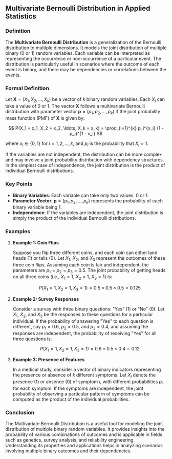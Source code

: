 ## Multivariate Bernoulli Distribution in Applied Statistics

### Definition

The **Multivariate Bernoulli Distribution** is a generalization of the Bernoulli distribution to multiple dimensions. It models the joint distribution of multiple binary (0 or 1) random variables. Each variable can be interpreted as representing the occurrence or non-occurrence of a particular event. The distribution is particularly useful in scenarios where the outcome of each event is binary, and there may be dependencies or correlations between the events.

### Formal Definition

Let $\mathbf{X} = (X_1, X_2, \ldots, X_k)$ be a vector of $k$ binary random variables. Each $X_i$ can take a value of 0 or 1. The vector $\mathbf{X}$ follows a multivariate Bernoulli distribution with parameter vector $\mathbf{p} = (p_1, p_2, \ldots, p_k)$ if the joint probability mass function (PMF) of $\mathbf{X}$ is given by:

$$ P(X_1 = x_1, X_2 = x_2, \ldots, X_k = x_k) = \prod_{i=1}^{k} p_i^{x_i} (1 - p_i)^{1 - x_i} $$

where $x_i \in \{0, 1\}$ for $i = 1, 2, \ldots, k$, and $p_i$ is the probability that $X_i = 1$.

If the variables are not independent, the distribution can be more complex and may involve a joint probability distribution with dependency structures. In the simplest case of independence, the joint distribution is the product of individual Bernoulli distributions.

### Key Points

- **Binary Variables**: Each variable can take only two values: 0 or 1.
- **Parameter Vector**: $\mathbf{p} = (p_1, p_2, \ldots, p_k)$ represents the probability of each binary variable being 1.
- **Independence**: If the variables are independent, the joint distribution is simply the product of the individual Bernoulli distributions.

### Examples

1. **Example 1: Coin Flips**

   Suppose you flip three different coins, and each coin can either land heads (1) or tails (0). Let $X_1$, $X_2$, and $X_3$ represent the outcomes of these three coin flips. Assuming each coin is fair and independent, the parameters are $p_1 = p_2 = p_3 = 0.5$. The joint probability of getting heads on all three coins (i.e., $X_1 = 1$, $X_2 = 1$, $X_3 = 1$) is:

   $$ P(X_1 = 1, X_2 = 1, X_3 = 1) = 0.5 \times 0.5 \times 0.5 = 0.125 $$

2. **Example 2: Survey Responses**

   Consider a survey with three binary questions: "Yes" (1) or "No" (0). Let $X_1$, $X_2$, and $X_3$ be the responses to these questions for a particular individual. If the probability of answering "Yes" to each question is different, say $p_1 = 0.6$, $p_2 = 0.5$, and $p_3 = 0.4$, and assuming the responses are independent, the probability of receiving "Yes" for all three questions is:

   $$ P(X_1 = 1, X_2 = 1, X_3 = 1) = 0.6 \times 0.5 \times 0.4 = 0.12 $$

3. **Example 3: Presence of Features**

   In a medical study, consider a vector of binary indicators representing the presence or absence of $k$ different symptoms. Let $X_i$ denote the presence (1) or absence (0) of symptom $i$, with different probabilities $p_i$ for each symptom. If the symptoms are independent, the joint probability of observing a particular pattern of symptoms can be computed as the product of the individual probabilities.

### Conclusion

The Multivariate Bernoulli Distribution is a useful tool for modeling the joint distribution of multiple binary random variables. It provides insights into the probability of various combinations of outcomes and is applicable in fields such as genetics, survey analysis, and reliability engineering. Understanding its properties and applications helps in analyzing scenarios involving multiple binary outcomes and their dependencies.

